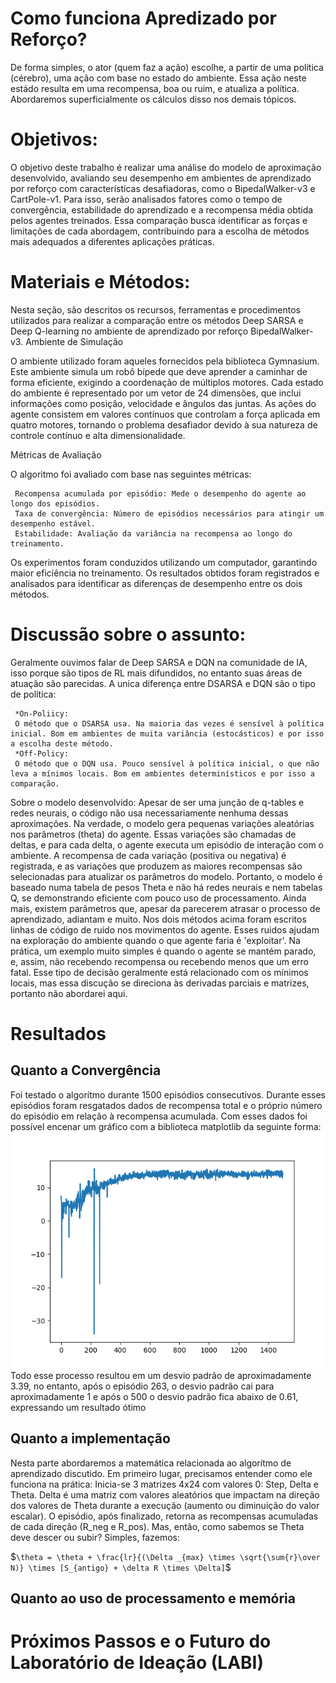  <H1>Como funciona Apredizado por Reforço?</H1>
 <a>De forma simples, o ator (quem faz a ação) escolhe, a partir de uma política (cérebro), uma ação com base no estado do ambiente. Essa ação neste estádo resulta em uma recompensa, boa ou ruim, e atualiza a política. Abordaremos superficialmente os cálculos disso nos demais tópicos.</a>

 <H1>Objetivos:</H1>
 <a>O objetivo deste trabalho é realizar uma análise do modelo de aproximação desenvolvido, avaliando seu desempenho em ambientes de aprendizado por reforço com características desafiadoras, como o BipedalWalker-v3 e CartPole-v1. Para isso, serão analisados fatores como o tempo de convergência, estabilidade do aprendizado e a recompensa média obtida pelos agentes treinados. Essa comparação busca identificar as forças e limitações de cada abordagem, contribuindo para a escolha de métodos mais adequados a diferentes aplicações práticas.</a>
 <H1>Materiais e Métodos:</H1>
 <a>Nesta seção, são descritos os recursos, ferramentas e procedimentos utilizados para realizar a comparação entre os métodos Deep SARSA e Deep Q-learning no ambiente de aprendizado por reforço BipedalWalker-v3.
 Ambiente de Simulação

 O ambiente utilizado foram aqueles fornecidos pela biblioteca Gymnasium. Este ambiente simula um robô bípede que deve aprender a caminhar de forma eficiente, exigindo a coordenação de múltiplos motores. Cada estado do ambiente é representado por um vetor de 24 dimensões, que inclui informações como posição, velocidade e ângulos das juntas. As ações do agente consistem em valores contínuos que controlam a força aplicada em quatro motores, tornando o problema desafiador devido à sua natureza de controle contínuo e alta dimensionalidade.

 Métricas de Avaliação

 O algoritmo foi avaliado com base nas seguintes métricas:

     Recompensa acumulada por episódio: Mede o desempenho do agente ao longo dos episódios.
     Taxa de convergência: Número de episódios necessários para atingir um desempenho estável.
     Estabilidade: Avaliação da variância na recompensa ao longo do treinamento.

 Os experimentos foram conduzidos utilizando um computador, garantindo maior eficiência no treinamento. Os resultados obtidos foram registrados e analisados para identificar as diferenças de desempenho entre os dois métodos.</a>

 <H1>Discussão sobre o assunto:</H1>
 <a>
 Geralmente ouvimos falar de Deep SARSA e DQN na comunidade de IA, isso porque são tipos de RL mais difundidos, no entanto suas áreas de atuação são parecidas. A unica diferença entre DSARSA e DQN são o tipo de política:

     *On-Poliicy:
     O método que o DSARSA usa. Na maioria das vezes é sensível à política inicial. Bom em ambientes de muita variância (estocásticos) e por isso a escolha deste método.
     *Off-Policy:
     O método que o DQN usa. Pouco sensível à política inicial, o que não leva a mínimos locais. Bom em ambientes determinísticos e por isso a comparação.
 Sobre o modelo desenvolvido: Apesar de ser uma junção de q-tables e redes neurais, o código não usa necessariamente nenhuma dessas aproximações. Na verdade, o modelo gera pequenas variações aleatórias nos parâmetros (theta) do agente. Essas variações são chamadas de deltas, e para cada delta, o agente executa um episódio de interação com o ambiente. A recompensa de cada variação (positiva ou negativa) é registrada, e as variações que produzem as maiores recompensas são selecionadas para atualizar os parâmetros do modelo. Portanto, o modelo é baseado numa tabela de pesos Theta e não há redes neurais e nem tabelas Q, se demonstrando eficiente com pouco uso de processamento.
  Ainda mais, existem parâmetros que, apesar da parecerem atrasar o processo de aprendizado, adiantam e muito. Nos dois métodos acima foram escritos linhas de código de ruido nos movimentos do agente. Esses ruidos ajudam na exploração do ambiente quando o que agente faria é 'exploitar'. Na prática, um exemplo muito simples é quando o agente se mantém parado, e, assim, não recebendo recompensa ou recebendo menos que um erro fatal. Esse tipo de decisão geralmente está relacionado com os mínimos locais, mas essa discução se direciona às derivadas parciais e matrizes, portanto não abordarei aqui.
 </a>
 <H1>Resultados</H1>
 <h2>Quanto a Convergência</h2>
 <a>
  Foi testado o algorítmo durante 1500 episódios consecutivos. Durante esses episódios foram resgatados dados de recompensa total e o próprio número do episódio em relação à recompensa acumulada. Com esses dados foi possível encenar um gráfico com a biblioteca matplotlib da seguinte forma:
 </a>
 <img src="/images/recompensa_acumulada.png">
 <a>Todo esse processo resultou em um desvio padrão de aproximadamente 3.39, no entanto, após o episódio 263, o desvio padrão cai para aproximadamente 1 e após o 500 o desvio padrão fica abaixo de 0.61, expressando um resultado ótimo</a>
 <h2>Quanto a implementação</h2>
 <a>
  Nesta parte abordaremos a matemática relacionada ao algorítmo de aprendizado discutido.
  Em primeiro lugar, precisamos entender como ele funciona na prática:
  Inicia-se 3 matrizes 4x24 com valores 0: Step, Delta e Theta. Delta é uma matriz com valores aleatórios que impactam na direção dos valores de Theta durante a execução (aumento ou diminuição do valor escalar). O episódio, após finalizado, retorna as recompensas acumuladas de cada direção (R_neg e R_pos). Mas, então, como sabemos se Theta deve descer ou subir? Simples, fazemos:
 </a>
 
 $`\theta = \theta + \frac{lr}{(\Delta _{max} \times \sqrt{\sum{r}\over N)} \times [S_{antigo} + \delta R \times \Delta]`$
 
 <h2>Quanto ao uso de processamento e memória</h2>
 <a>
 </a>
 <h1>Próximos Passos e o Futuro do Laboratório de Ideação (LABI)</h1>
 <a>
 </a>
